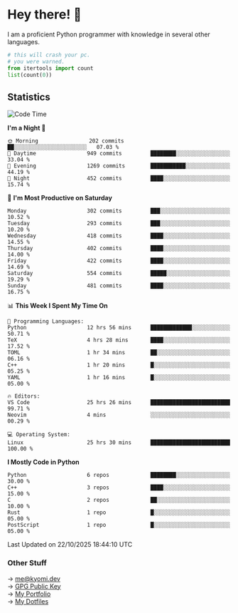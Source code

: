# Hey there! 👋

I am a proficient Python programmer with knowledge in several other languages.

```py
# this will crash your pc.
# you were warned.
from itertools import count
list(count(0))
```

## Statistics
<!--START_SECTION:waka-->
![Code Time](http://img.shields.io/badge/Code%20Time-2%2C015%20hrs%2058%20mins-blue)

**I'm a Night 🦉** 

```text
🌞 Morning                202 commits         ██░░░░░░░░░░░░░░░░░░░░░░░   07.03 % 
🌆 Daytime                949 commits         ████████░░░░░░░░░░░░░░░░░   33.04 % 
🌃 Evening                1269 commits        ███████████░░░░░░░░░░░░░░   44.19 % 
🌙 Night                  452 commits         ████░░░░░░░░░░░░░░░░░░░░░   15.74 % 
```
📅 **I'm Most Productive on Saturday** 

```text
Monday                   302 commits         ███░░░░░░░░░░░░░░░░░░░░░░   10.52 % 
Tuesday                  293 commits         ███░░░░░░░░░░░░░░░░░░░░░░   10.20 % 
Wednesday                418 commits         ████░░░░░░░░░░░░░░░░░░░░░   14.55 % 
Thursday                 402 commits         ████░░░░░░░░░░░░░░░░░░░░░   14.00 % 
Friday                   422 commits         ████░░░░░░░░░░░░░░░░░░░░░   14.69 % 
Saturday                 554 commits         █████░░░░░░░░░░░░░░░░░░░░   19.29 % 
Sunday                   481 commits         ████░░░░░░░░░░░░░░░░░░░░░   16.75 % 
```


📊 **This Week I Spent My Time On** 

```text
💬 Programming Languages: 
Python                   12 hrs 56 mins      █████████████░░░░░░░░░░░░   50.71 % 
TeX                      4 hrs 28 mins       ████░░░░░░░░░░░░░░░░░░░░░   17.52 % 
TOML                     1 hr 34 mins        ██░░░░░░░░░░░░░░░░░░░░░░░   06.16 % 
C++                      1 hr 20 mins        █░░░░░░░░░░░░░░░░░░░░░░░░   05.25 % 
YAML                     1 hr 16 mins        █░░░░░░░░░░░░░░░░░░░░░░░░   05.00 % 

🔥 Editors: 
VS Code                  25 hrs 26 mins      █████████████████████████   99.71 % 
Neovim                   4 mins              ░░░░░░░░░░░░░░░░░░░░░░░░░   00.29 % 

💻 Operating System: 
Linux                    25 hrs 30 mins      █████████████████████████   100.00 % 
```

**I Mostly Code in Python** 

```text
Python                   6 repos             ████████░░░░░░░░░░░░░░░░░   30.00 % 
C++                      3 repos             ████░░░░░░░░░░░░░░░░░░░░░   15.00 % 
C                        2 repos             ██░░░░░░░░░░░░░░░░░░░░░░░   10.00 % 
Rust                     1 repo              █░░░░░░░░░░░░░░░░░░░░░░░░   05.00 % 
PostScript               1 repo              █░░░░░░░░░░░░░░░░░░░░░░░░   05.00 % 
```




 Last Updated on 22/10/2025 18:44:10 UTC
<!--END_SECTION:waka-->

### Other Stuff

→ [me@kyomi.dev](mailto:me@kyomi.dev)\
→ [GPG Public Key](https://github.com/bitterteriyaki.gpg)\
→ [My Portfolio](https://kyomi.dev)\
→ [My Dotfiles](https://github.com/bitterteriyaki/dotfiles)
